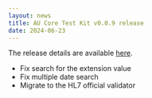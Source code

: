 ```yaml
---
layout: news
title: AU Core Test Kit v0.0.9 release
date: 2024-06-23
---
```


The release details are available [here](https://github.com/hl7au/au-fhir-core-inferno/releases/tag/v0.0.9). 


<!-- break -->

* Fix search for the extension value
* Fix multiple date search
* Migrate to the HL7 official validator
